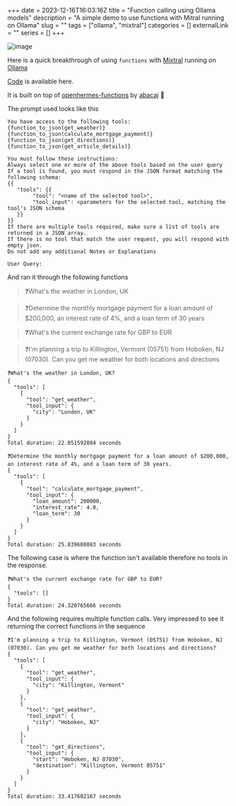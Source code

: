 +++ 
date = 2023-12-16T16:03:16Z
title = "Function calling using Ollama models"
description = "A simple demo to use functions with Mitral running on Ollama"
slug = "" 
tags = ["ollama", "mixtral"]
categories = []
externalLink = ""
series = []
+++

![image](/images/2023/12/16/1702744605.png)

Here is a quick breakthrough of using `functions` with [Mixtral](https://mistral.ai/news/mixtral-of-experts/) running on [Ollama](https://ollama.ai)

[Code](https://github.com/namuan/llm-playground/blob/main/local-llm-tools-simple.py) is available here.

It is built on top of [openhermes-functions](https://github.com/abacaj/openhermes-function-calling/blob/main/openhermes-functions.ipynb) by [abacaj](https://twitter.com/abacaj) 🙏

The prompt used looks like this

```text
You have access to the following tools:
{function_to_json(get_weather)}
{function_to_json(calculate_mortgage_payment)}
{function_to_json(get_directions)}
{function_to_json(get_article_details)}

You must follow these instructions:
Always select one or more of the above tools based on the user query
If a tool is found, you must respond in the JSON format matching the following schema:
{{
   "tools": {{
        "tool": "<name of the selected tool>",
        "tool_input": <parameters for the selected tool, matching the tool's JSON schema
   }}
}}
If there are multiple tools required, make sure a list of tools are returned in a JSON array.
If there is no tool that match the user request, you will respond with empty json.
Do not add any additional Notes or Explanations

User Query:
```

And ran it through the following functions

> ❓What's the weather in London, UK

> ❓Determine the monthly mortgage payment for a loan amount of $200,000, an interest rate of 4%, and a loan term of 30 years

> ❓What's the current exchange rate for GBP to EUR

> ❓I'm planning a trip to Killington, Vermont (05751) from Hoboken, NJ (07030). Can you get me weather for both locations and directions

```text
❓What's the weather in London, UK?
{
  "tools": [
    {
      "tool": "get_weather",
      "tool_input": {
        "city": "London, UK"
      }
    }
  ]
}
Total duration: 22.051592084 seconds
```

```text
❓Determine the monthly mortgage payment for a loan amount of $200,000, an interest rate of 4%, and a loan term of 30 years.
{
  "tools": [
    {
      "tool": "calculate_mortgage_payment",
      "tool_input": {
        "loan_amount": 200000,
        "interest_rate": 4.0,
        "loan_term": 30
      }
    }
  ]
}
Total duration: 25.839688083 seconds
```

The following case is where the function isn't available therefore no tools in the response.

```text
❓What's the current exchange rate for GBP to EUR?
{
  "tools": []
}
Total duration: 24.320765666 seconds
```

And the following requires multiple function calls.
Very impressed to see it returning the correct functions in the sequence

```text
❓I'm planning a trip to Killington, Vermont (05751) from Hoboken, NJ (07030). Can you get me weather for both locations and directions?
{
  "tools": [
    {
      "tool": "get_weather",
      "tool_input": {
        "city": "Killington, Vermont"
      }
    },
    {
      "tool": "get_weather",
      "tool_input": {
        "city": "Hoboken, NJ"
      }
    },
    {
      "tool": "get_directions",
      "tool_input": {
        "start": "Hoboken, NJ 07030",
        "destination": "Killington, Vermont 05751"
      }
    }
  ]
}
Total duration: 33.417602167 seconds
```
